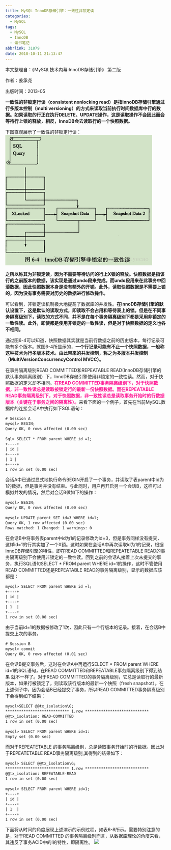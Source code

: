 ```yaml
---
title: MySQL InnoDB存储引擎：一致性非锁定读
categories:
  - MySQL
tags:
  - MySQL
  - InnoDB
  - 读书笔记
abbrlink: 31879
date: 2018-10-11 21:13:47
---
```

本文整理自：《MySQL技术内幕:InnoDB存储引擎》 第二版 

作者：姜承尧

出版时间：2013-05

<!-- more -->

**一致性的非锁定行读（consistent nonlocking read）是指InnoDB存储引擎通过行多版本控制（multi versioning）的方式来读取当前执行时间数据库中行的数据。如果读取的行正在执行DELETE、UPDATE操作，这是读取操作不会因此而会等待行上锁的释放，相反，InnoDB会去读取行的一个快照数据。**

下图直观展示了一致性的非锁定行读：
![](/images/mysql-innodb-consistent-nonlocking-read/一致性的非锁定行读.png)

**之所以称其为非锁定读，因为不需要等待访问的行上X锁的释放。快照数据是指该行的之前版本的数据，该实现是通过undo段来完成。而undo段用来在此事务中回滚数据，因此快照数据本身是没有额外的开销。此外，读取快照数据是不需要上锁的，因为没有事务需要对历史的数据进行修改操作。**

可以看到，非锁定读机制极大地提髙了数据库的并发性。**在InnoDB存储引擎的默认设置下，这是默认的读取方式，即读取不会占用和等待表上的锁。但是在不同事务隔离级别下，读取的方式不同，并不是在每个事务隔离级别下都是采用非锁定的一致性读。此外，即使都是使用非锁定的一致性读，但是对于快照数据的定义也各不相同。**

通过图6-4可以知道，快照数据其实就是当前行数据之前的历史版本，每行记录可能有多个版本。就图6-4所显示的，**一个行记录可能有不止一个快照数据，一般称这种技术为行多版本技术。由此带来的并发控制，称之为多版本并发控制（MultiVersionConcurrencyControl MVCC）。**

在事务隔离级别READ COMMITTED和REPEATABLE READ(InnoDB存储引擎的默认事务隔离级别）下，InnoDB存储引擎使用非锁定的一致性读。然而，对于快照数据的定义却不相同。<font color=DeepPink>**在READ COMMITTED事务隔离级别下，对于快照数据，非一致性读总是读取被锁定行的最新一份快照数据。而在REPEATABLE READ事务隔离级别下，对于快照数据，非一致性读总是读取事务开始时的行数据版本（关键在于事务之间的隔离性）。**</font>来看下面的一个例子，首先在当前MySQL数据库的连接会话A中执行如下SQL语句：
```
# Session A
mysql> BEGIN;
Query OK, 0 rows affected (0.00 sec)

Sql> SELECT * FROM parent WHERE id =1;
+----+
| id |
+----+
| 1 |
+----+
1 row in set (0.00 sec)
```
会话A中已通过显式地执行命令BEGIN开启了一个事务，并读取了表parent中id为1的数据，但是事务并没有结束。与此同时，用户再开启另一个会话B，这样可以模拟并发的情况，然后对会话B做如下的操作：
```
mysql> BEGIN;
Query OK, 0 rows affected (0.00 sec)

mysql> UPDATE parent SET id=3 WHERE id=l;
Query OK, 1 row affected (0.00 sec)
Rows matched: 1 Changed: 1 warnings: 0
```
在会话B中将事务表parent中id为1的记录修改为id=3，但是事务同样没有提交，这样id=1的行其实加了一个X锁。这时如果在会话A中再次读取id为1的记录，根据InnoDB存储引擎的特性，即在READ COMMITTED和REPEATETABLE READ的事务隔离级别下会使用非锁定的一致性读。回到之前的会话A,接着上次未提交的事务，执行SQL语句SELECT * FROM parent WHERE id=1的操作，这时不管使用READ COMMITTED还是REPEATABLE READ的事务隔离级别，显示的数据应该都是：
```
mysql> SELECT FROM parent WHERE id =l;
+----+
| id |
+----+
| 1  |
+----+
1 row in set (0.00 sec)
```
由于当前id=1的数据被修改了1次，因此只有一个行版本的记录。接着，在会话B中提交上次的事务。
```
# Session B
mysql> commit
Query OK, 0 rows affected (0.01 sec)
```
在会话B提交事务后，这时在会话A中再运行SELECT * FROM parent WHERE id=1的SQL语句，在READ COMMITTED和REPEATABLE事务隔离级别下得到结果 就不一样了。对于READ COMMITTED的事务隔离级别，它总是读取行的最新版本，如果行被锁定了，则读取该行版本的最新一个快照（fresh snapshot）。在上述例子中，因为会话B已经提交了事务，所以READ COMMITTED事务隔离级别下会得到如下结果：
```
mysql>SELECT @@tx_isolation\G;
**************************** 1.row ****************************
@@tx_isolation: READ-COMMITTED
1 row in set (0.00 sec)

mysql> SELECT FROM parent WHERE id=1:
Empty set (0.00 sec)
```
而对于REPEATETABLE 的事务隔离级别，总是读取事务开始时的行数据。因此对于REPEATETABLE READ事务隔离级别,其得到的结果如下：
```
mysql> SELECT @@tx_isolation\G;
**************************** 1.row ****************************
@@tx_isolation: REPEATABLE-READ
1 row in set (0.00 sec)

mysql> SELECT FROM parent WHERE id=1;
+----+
| id |
+----+
| 1  |
+----+
1 row in set (0.00 sec)
```
下面将从时间的角度展现上述演示的示例过程，如表6-8所示。需要特别注意的是，对于READ COMMITTED 的事务隔离级别而言，从数据库理论的角度来看，其违反了事务ACID中的I的特性，即隔离性。
![](/images/mysql-innodb-consistent-nonlocking-read/表68.png)